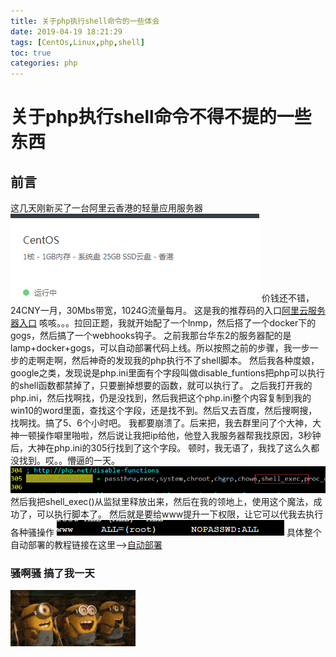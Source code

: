 ```yaml
---
title: 关于php执行shell命令的一些体会
date: 2019-04-19 18:21:29
tags: [CentOs,Linux,php,shell]
toc: true 
categories: php
---
```

# 关于php执行shell命令不得不提的一些东西
## 前言
这几天刚新买了一台阿里云香港的轻量应用服务器
![](关于php执行shell命令的一些体会/1.png)
价钱还不错，24CNY一月，30Mbs带宽，1024G流量每月。
这是我的推荐码的入口[阿里云服务器入口](https://promotion.aliyun.com/ntms/yunparter/invite.html?userCode=hp167aqc)
咳咳。。。拉回正题，我就开始配了一个lnmp，然后搭了一个docker下的gogs，然后搞了一个webhooks钩子。
之前我那台华东2的服务器配的是lamp+docker+gogs，可以自动部署代码上线。所以按照之前的步骤，我一步一步的走啊走啊，然后神奇的发现我的php执行不了shell脚本。
然后我各种度娘，google之类，发现说是php.ini里面有个字段叫做disable_funtions把php可以执行的shell函数都禁掉了，只要删掉想要的函数，就可以执行了。
之后我打开我的php.ini，然后找啊找，仍是没找到，然后我把这个php.ini整个内容复制到我的win10的word里面，查找这个字段，还是找不到。然后又去百度，然后搜啊搜，找啊找。搞了5、6个小时吧。
我都要崩溃了。后来把，我去群里问了个大神，大神一顿操作噼里啪啦，然后说让我把ip给他，他登入我服务器帮我找原因，3秒钟后，大神在php.ini的305行找到了这个字段。
顿时，我无语了，我找了这么久都没找到。哎。。懵逼的一天。
![](关于php执行shell命令的一些体会/2.png)
然后我把shell_exec()从监狱里释放出来，然后在我的领地上，使用这个魔法，成功了，可以执行脚本了。
然后就是要给www提升一下权限，让它可以代我去执行各种骚操作
![](关于php执行shell命令的一些体会/3.png)
具体整个自动部署的教程链接在这里-->[自动部署](http://gitku.cn:8083/)
### 骚啊骚 搞了我一天
![](关于php执行shell命令的一些体会/huanhu.gif)